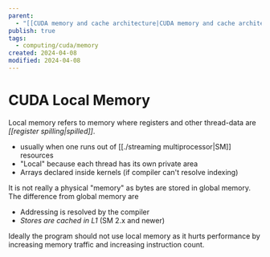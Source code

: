 ```yaml
---
parent:
  - "[[CUDA memory and cache architecture|CUDA memory and cache architecture]]"
publish: true
tags:
  - computing/cuda/memory
created: 2024-04-08
modified: 2024-04-08
---
```


# CUDA Local Memory

Local memory refers to memory where registers and other thread-data are *[[register spilling|spilled]]*.
- usually when one runs out of [[./streaming multiprocessor|SM]] resources
- "Local" because each thread has its own private area
- Arrays declared inside kernels (if compiler can't resolve indexing)

It is not really a physical "memory" as bytes are stored in global memory.
The difference from global memory are
- Addressing is resolved by the compiler
- *Stores are cached in L1* (SM 2.x and newer)

Ideally the program should not use local memory as it hurts performance by increasing memory traffic and increasing instruction count.